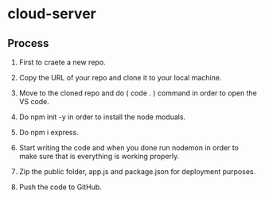 # cloud-server

## Process

1. First to craete a new repo.

2. Copy the URL of your repo and clone it to your local machine.

3. Move to the cloned repo and do ( code . ) command in order to open the VS code.

4. Do npm init -y in order to install the node moduals.

5. Do npm i express.

6. Start writing the code and when you done run nodemon in order to make sure that is everything is working properly.

7. Zip the public folder, app.js and package.json for deployment purposes.

8. Push the code to GitHub.
